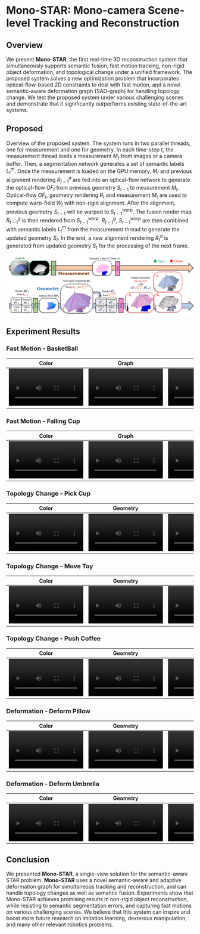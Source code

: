 # Mono-STAR: Mono-camera Scene-level Tracking and Reconstruction

## Overview

We present **Mono-STAR**, the first real-time 3D reconstruction system  that simultaneously supports semantic fusion, fast motion tracking, non-rigid object deformation, and topological change under a unified framework.
The proposed system solves a new optimization problem that incorporates  optical-flow-based 2D constraints to deal with fast motion, and a novel semantic-aware deformation graph (SAD-graph) for handling topology change. We test the proposed system under various challenging scenes and demonstrate that it significantly outperforms existing state-of-the-art systems.

## Proposed

Overview of the proposed system. The system runs in two parallel threads, one for measurement and one for geometry. In each time-step $t$, the measurement thread loads a measurement $M_t$ from images or a camera buffer. Then, a segmentation network generates a set of semantic labels $L^m_{t}$. Once the measurement is loaded on the GPU memory, $M_t$ and previous alignment rendering $R^a_{t-1}$ are fed into an optical-flow network to generate the optical-flow $OF_t$ from previous geometry $S_{t-1}$ to measurement $M_t$.  Optical-flow $OF_t$, geometry rendering $R_t$ and measurement $M_t$ are used to compute warp-field $W_t$ with non-rigid alignment. After the alignment, previous geometry $S_{t-1}$ will be warped to $S_{t-1}^{warp}$. The fusion render map $R^g_{t-1}$ is then rendered from $S_{t-1}^{warp}$.  $R^g_{t-1}$, $S_{t-1}^{warp}$ are then combined with semantic labels $L^m_t$ from the measurement thread to generate the updated geometry $S_t$. In the end, a new alignment rendering $R^a_t$ is generated from updated geometry $S_t$ for the processing of the next frame.

<img src="docs/Multi-threading_v3.png"/>

## Experiment Results

### Fast Motion - BasketBall

Color | Graph | Semantic
:-: | :-: | :-:
<video src="https://user-images.githubusercontent.com/16898838/194716773-48285025-e2ad-46f0-a4e3-3d7460094a83.mp4" height=100/> | <video src="https://user-images.githubusercontent.com/16898838/194716784-1b319003-211f-47b5-97d5-257a8846109f.mp4" height=100/> | <video src="https://user-images.githubusercontent.com/16898838/194718086-be884697-0349-4503-aa42-6f2a2aa445e6.mp4" height=100/> 

### Fast Motion - Falling Cup

Color | Graph | Semantic
:-: | :-: | :-:
<video src="https://user-images.githubusercontent.com/16898838/194718250-d8dee217-6eb7-4a8b-b8f9-cb0d1580e1bd.mp4" height=100/> | <video src="https://user-images.githubusercontent.com/16898838/194718260-81771d1f-cbc9-4855-bfe7-906fc8ca89de.mp4" height=100/> | <video src="https://user-images.githubusercontent.com/16898838/194718276-ae0661dc-4547-4a99-a0f2-253cca39a622.mp4" height=100/>

### Topology Change - Pick Cup

Color | Geometry | Semantic
:-: | :-: | :-:
<video src="https://user-images.githubusercontent.com/16898838/194718474-127b6c9d-c9b8-409f-9e50-5f5250c7b329.mp4" height=100/> | <video src="https://user-images.githubusercontent.com/16898838/194718497-35863b64-8f7f-41a2-b978-4230f150b4a6.mp4" height=100/> | <video src="https://user-images.githubusercontent.com/16898838/194718483-6f5464c6-7475-4558-b156-77ab928cf11b.mp4" height=100/>

### Topology Change - Move Toy

Color | Geometry | Semantic
:-: | :-: | :-:
<video src="https://user-images.githubusercontent.com/16898838/194718575-836fe146-be3c-4585-8cff-ee01c1735a21.mp4" height=100/> | <video src="https://user-images.githubusercontent.com/16898838/194718587-3a1779d4-f1ed-4116-a3dd-f8cea451a961.mp4" height=100/> | <video src="https://user-images.githubusercontent.com/16898838/194718601-6502b874-32e8-4cd7-ab56-0fb5e337fee8.mp4" height=100/>

### Topology Change - Push Coffee

Color | Geometry | Semantic
:-: | :-: | :-:
<video src="https://user-images.githubusercontent.com/16898838/194718840-4c65f8db-e0bf-49eb-93be-54e13dde8500.mp4" height=100/> | <video src="https://user-images.githubusercontent.com/16898838/194718848-4b811c4b-a49a-4825-ad0d-7c0d89ec3576.mp4" height=100/> | <video src="https://user-images.githubusercontent.com/16898838/194718860-6653c119-369e-42f3-b6bf-6ac26fd6aedc.mp4" height=100/>

### Deformation - Deform Pillow

Color | Geometry | Graph 
:-: | :-: | :-:
<video src="https://user-images.githubusercontent.com/16898838/194718650-9387f09b-6c46-4240-ac53-631a0f196006.mp4" height=100/> | <video src="https://user-images.githubusercontent.com/16898838/194718673-dbbdde28-9af3-4369-bdd0-c3002cd953f9.mp4" height=100/> | <video src="https://user-images.githubusercontent.com/16898838/194718657-4033af66-e2d1-476f-9968-f69d9f074d25.mp4" height=100/> 

### Deformation - Deform Umbrella

Color | Geometry | Graph 
:-: | :-: | :-:
<video src="https://user-images.githubusercontent.com/16898838/194718761-002c96c7-dde0-49ed-bbed-bac06a2c8cc9.mp4" height=100/> | <video src="https://user-images.githubusercontent.com/16898838/194718770-6893b3c3-687f-47b1-a98d-2fe44c9fae09.mp4" height=100/> | <video src="https://user-images.githubusercontent.com/16898838/194718778-5ee738b6-a102-4279-b350-ac318afc3cad.mp4" height=100/> 

## Conclusion

We presented **Mono-STAR**, a single-view solution for the semantic-aware STAR problem. **Mono-STAR** uses a novel semantic-aware and adaptive deformation graph for simultaneous tracking and reconstruction, and can handle topology changes as well as semantic fusion. Experiments show that Mono-STAR achieves promising results in non-rigid object reconstruction, while resisting to semantic segmentation errors, and capturing fast motions on various challenging scenes. We believe that this system can inspire and boost more future research on imitation learning, dexterous manipulation, and many other relevant robotics problems.
